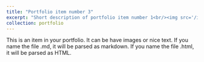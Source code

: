 ```yaml
---
title: "Portfolio item number 3"
excerpt: "Short description of portfolio item number 1<br/><img src='/images/competitions/competition_3.png'>"
collection: portfolio
---
```


This is an item in your portfolio. It can be have images or nice text. If you name the file .md, it will be parsed as markdown. If you name the file .html, it will be parsed as HTML. 
